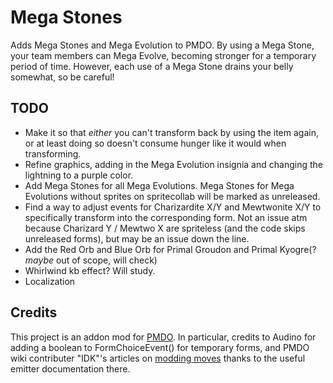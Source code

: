 # Mega Stones
 Adds Mega Stones and Mega Evolution to PMDO. By using a Mega Stone, your team members can Mega Evolve, becoming stronger for a temporary period of time. However, each use of a Mega Stone drains your belly somewhat, so be careful!

## TODO
 * Make it so that *either* you can't transform back by using the item again, or at least doing so doesn't consume hunger like it would when transforming.
 * Refine graphics, adding in the Mega Evolution insignia and changing the lightning to a purple color.
 * Add Mega Stones for all Mega Evolutions. Mega Stones for Mega Evolutions without sprites on spritecollab will be marked as unreleased.
 * Find a way to adjust events for Charizardite X/Y and Mewtwonite X/Y to specifically transform into the corresponding form. Not an issue atm because Charizard Y / Mewtwo X are spriteless (and the code skips unreleased forms), but may be an issue down the line.
 * Add the Red Orb and Blue Orb for Primal Groudon and Primal Kyogre(? *maybe* out of scope, will check)
 * Whirlwind kb effect? Will study.
 * Localization

## Credits
This project is an addon mod for [PMDO](https://github.com/audinowho/PMDODump). In particular, credits to Audino for adding a boolean to FormChoiceEvent() for temporary forms, and PMDO wiki contributer "IDK"'s articles on [modding moves](https://wiki.pmdo.pmdcollab.org/Creating_Moves) thanks to the useful emitter documentation there.
